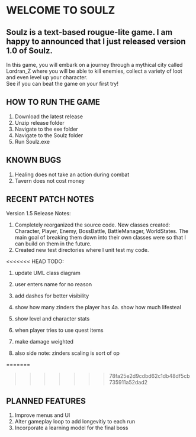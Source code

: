 # WELCOME TO SOULZ

## Soulz is a text-based rougue-lite game. I am happy to announced that I just released version 1.0 of Soulz.
In this game, you will embark on a journey through a mythical city called Lordran_Z where you will be able to kill enemies, collect a variety of loot and even level up your character.\
See if you can beat the game on your first try!

## HOW TO RUN THE GAME
1. Download the latest release
2. Unzip release folder
3. Navigate to the exe folder
4. Navigate to the Soulz folder
5. Run Soulz.exe

## KNOWN BUGS
1. Healing does not take an action during combat
2. Tavern does not cost money

## RECENT PATCH NOTES

Version 1.5 Release Notes:

1. Completely reorganized the source code. New classes created: Character, Player, Enemy, BossBattle, BattleManager, WorldStates. 
    The main goal of breaking them down into their own classes were so that I can build on them in the future. 
2. Created new test directories where I unit test my code. 





<<<<<<< HEAD
TODO:

1. update UML class diagram
2. user enters name for no reason
3. add dashes for better visibility
4. show how many zinders the player has
    4a. show how much lifesteal

5. show level and character stats
6. when player tries to use quest items 
7. make damage weighted
8. also side note: zinders scaling is sort of op

=======
>>>>>>> 78fa25e2d9cdbd62c1db48df5cb735911a52dad2

## PLANNED FEATURES
1. Improve menus and UI
2. Alter gameplay loop to add longevitiy to each run
3. Incorporate a learning model for the final boss
